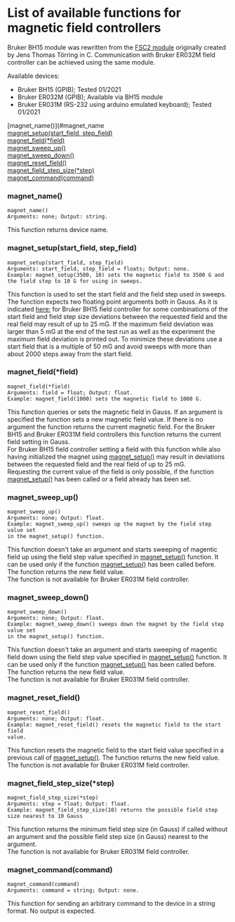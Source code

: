 # List of available functions for magnetic field controllers

Bruker BH15 module was rewritten from the [FSC2 module](http://users.physik.fu-berlin.de/~jtt/fsc2/fsc2.html) originally created by Jens Thomas Törring in C. Communication with Bruker ER032M field controller can be achieved using the same module.

Available devices:
- Bruker BH15 (GPIB); Tested 01/2021
- Bruker ER032M (GPIB); Available via BH15 module
- Bruker ER031M (RS-232 using arduino emulated keyboard); Tested 01/2021

[magnet_name()](#magnet_name<br/>
[magnet_setup(start_field, step_field)](#magnet_setupstart_field-step_field)<br/>
[magnet_field(*field)](#magnet_fieldfield)<br/>
[magnet_sweep_up()](#magnet_sweep_up)<br/>
[magnet_sweep_down()](#magnet_sweep_down)<br/>
[magnet_reset_field()](#magnet_reset_field)<br/>
[magnet_field_step_size(*step)](#magnet_field_step_sizestep)<br/>
[magnet_command(command)](#magnet_commandcommand)<br/>

### magnet_name()
```python3
magnet_name()
Arguments: none; Output: string.
```
This function returns device name.
### magnet_setup(start_field, step_field)
```python3
magnet_setup(start_field, step_field)
Arguments: start_field, step_field = floats; Output: none.
Example: magnet_setup(3500, 10) sets the magnetic field to 3500 G and 
the field step to 10 G for using in sweeps.
```
This function is used to set the start field and the field step used in sweeps. The function expects two floating point arguments both in Gauss.
As it is indicated [here:](http://users.physik.fu-berlin.de/~jtt/fsc2/Magnet-Functions.html#magnet_005fsweep_005fup_0028_0029) for Bruker BH15 field controller for some combinations of the start field and field step size deviations between the requested field and the real field may result of up to 25 mG. If the maximum field deviation was larger than 5 mG at the end of the test run as well as the experiment the maximum field deviation is printed out. To minimize these deviations use a start field that is a multiple of 50 mG and avoid sweeps with more than about 2000 steps away from the start field.
### magnet_field(*field)
```python3
magnet_field(*field)
Arguments: field = float; Output: float.
Example: magnet_field(1000) sets the magnetic field to 1000 G.
```
This function queries or sets the magnetic field in Gauss. If an argument is specified the function sets a new magnetic field value. If there is no argument the function returns the current magnetic field. For the Bruker BH15 and Bruker ER031M field controllers this function returns the current field setting in Gauss.<br/>
For Bruker BH15 field controller setting a field with this function while also having initialized the magnet using [magnet_setup()](#magnet_setupstart_field-step_field) may result in deviations between the requested field and the real field of up to 25 mG.<br/>
Requesting the current value of the field is only possible, if the function [magnet_setup()](#magnet_setupstart_field-step_field) has been called or a field already has been set.<br/>
### magnet_sweep_up()
```python3
magnet_sweep_up()
Arguments: none; Output: float.
Example: magnet_sweep_up() sweeps up the magnet by the field step value set
in the magnet_setup() function.
```
This function doesn't take an argument and starts sweeping of magentic field up using the field step value specified in [magnet_setup()](#magnet_setupstart_field-step_field) function. It can be used only if the function [magnet_setup()](#magnet_setupstart_field-step_field) has been called before. The function returns the new field value.<br/>
The function is not available for Bruker ER031M field controller.
### magnet_sweep_down()
```python3
magnet_sweep_down()
Arguments: none; Output: float.
Example: magnet_sweep_down() sweeps down the magnet by the field step value set
in the magnet_setup() function.
```
This function doesn't take an argument and starts sweeping of magentic field down using the field step value specified in [magnet_setup()](#magnet_setupstart_field-step_field) function. It can be used only if the function [magnet_setup()](#magnet_setupstart_field-step_field) has been called before. The function returns the new field value.<br/>
The function is not available for Bruker ER031M field controller.
### magnet_reset_field()
```python3
magnet_reset_field()
Arguments: none; Output: float.
Example: magnet_reset_field() resets the magnetic field to the start field
value.
```
This function resets the magnetic field to the start field value specified in a previous call of [magnet_setup()](#magnet_setupstart_field-step_field). The function returns the new field value.<br/>
The function is not available for Bruker ER031M field controller.
### magnet_field_step_size(*step)
```python3
magnet_field_step_size(*step)
Arguments: step = float; Output: float.
Example: magnet_field_step_size(10) returns the possible field step size nearest to 10 Gauss
```
This function returns the minimum field step size (in Gauss) if called without an argument and the possible field step size (in Gauss) nearest to the argument.<br/>
The function is not available for Bruker ER031M field controller.
### magnet_command(command)
```python3
magnet_command(command)
Arguments: command = string; Output: none.
```
This function for sending an arbitrary command to the device in a string format. No output is expected.<br/>

